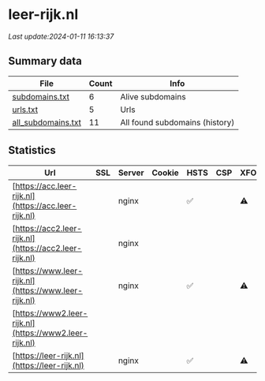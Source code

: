 # leer-rijk.nl
*Last update:2024-01-11 16:13:37*
## Summary data
| File       | Count | Info |
|------------|-------|------|
|[subdomains.txt](/data/leer-rijk/subdomains.txt)|6|Alive subdomains|
|[urls.txt](/data/leer-rijk/urls.txt)|5|Urls|
|[all_subdomains.txt](/data/leer-rijk/all_subdomains.txt)|11|All found subdomains (history)|
## Statistics
| Url | SSL | Server | Cookie | HSTS | CSP | XFO | XXP | RP | Tech |
|------------|-------|------|------|------|------|------|------|------|------|
|[https://acc.leer-rijk.nl](https://acc.leer-rijk.nl)| |nginx| |:white_check_mark: | |:warning: | | |:white_check_mark: |Drupal HSTS Nginx PH...|
|[https://acc2.leer-rijk.nl](https://acc2.leer-rijk.nl)| |nginx| | | | | |:white_check_mark: |Nginx|
|[https://www.leer-rijk.nl](https://www.leer-rijk.nl)| |nginx| |:white_check_mark: | |:warning: |:white_check_mark: |:white_check_mark: |:white_check_mark: |Drupal HSTS Nginx PH...|
|[https://www2.leer-rijk.nl](https://www2.leer-rijk.nl)| | | | | | | |:white_check_mark: |HSTS Nginx|
|[https://leer-rijk.nl](https://leer-rijk.nl)| |nginx| |:white_check_mark: | |:warning: |:white_check_mark: |:white_check_mark: |:white_check_mark: |HSTS Nginx|